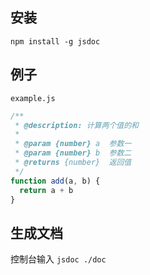 <!--
 * @Author: xie392
 * @Date: 2023-09-17 16:44:57
 * @Description: JS中的文档注释
 * @See: https://v.douyin.com/ie9n8uDC/
-->

## 安装

```shell
npm install -g jsdoc
```

## 例子

`example.js`

```js
/**
 * @description: 计算两个值的和
 * 
 * @param {number} a  参数一
 * @param {number} b  参数二
 * @returns {number}  返回值
 */
function add(a, b) {
  return a + b
}
```

## 生成文档

控制台输入 `jsdoc ./doc`



